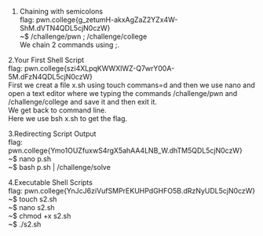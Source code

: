 1. Chaining with semicolons<br/>
flag: pwn.college{g_zetumH-akxAgZaZ2YZx4W-ShM.dVTN4QDL5cjN0czW}<br/>
~$  /challenge/pwn ; /challenge/college<br/>
We chain 2 commands using ;.<br/>

2.Your First Shell Script<br/>
flag: pwn.college{szi4XLpqKWWXIWZ-Q7wrY00A-5M.dFzN4QDL5cjN0czW}<br/>
First we creat a file x.sh using touch commans=d and then we use nano and open a text editor where we typing the commands /challenge/pwn and /challenge/college and save it and then exit it.<br/>
We get back to command line.<br/>
Here we use bsh x.sh to get the flag.<br/>

3.Redirecting Script Output<br/>
flag: pwn.college{Ymo1OUZfuxwS4rgX5ahAA4LNB_W.dhTM5QDL5cjN0czW}<br/>
~$ nano p.sh<br/>
~$ bash p.sh | /challenge/solve <br/>

4.Executable Shell Scripts<br/>
flag: pwn.college{YnJcJ6ziVufSMPrEKUHPdGHFO5B.dRzNyUDL5cjN0czW}<br/>
~$ touch s2.sh<br/>
~$ nano s2.sh<br/>
~$ chmod +x s2.sh<br/>
~$ ./s2.sh<br/>
